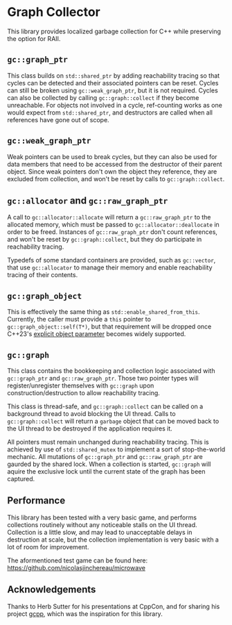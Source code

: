 # Graph Collector

This library provides localized garbage collection for C++ while preserving the option for RAII.

## `gc::graph_ptr`

This class builds on `std::shared_ptr` by adding reachability tracing so that cycles can be detected and their associated pointers can be reset. Cycles can still be broken using `gc::weak_graph_ptr`, but it is not required. Cycles can also be collected by calling `gc::graph::collect` if they become unreachable. For objects not involved in a cycle, ref-counting works as one would expect from `std::shared_ptr`, and destructors are called when all references have gone out of scope.

## `gc::weak_graph_ptr`

Weak pointers can be used to break cycles, but they can also be used for data members that need to be accessed from the destructor of their parent object. Since weak pointers don't own the object they reference, they are excluded from collection, and won't be reset by calls to `gc::graph::collect`.

## `gc::allocator` and `gc::raw_graph_ptr`

A call to `gc::allocator::allocate` will return a `gc::raw_graph_ptr` to the allocated memory, which must be passed to `gc::allocator::deallocate` in order to be freed. Instances of `gc::raw_graph_ptr` don't count references, and won't be reset by `gc::graph::collect`, but they do participate in reachability tracing.

Typedefs of some standard containers are provided, such as `gc::vector`, that use `gc::allocator` to manage their memory and enable reachability tracing of their contents.

## `gc::graph_object`

This is effectively the same thing as `std::enable_shared_from_this`. Currently, the caller must provide a `this` pointer to `gc::graph_object::self(T*)`, but that requirement will be dropped once C++23's [explicit object parameter](https://www.open-std.org/jtc1/sc22/wg21/docs/papers/2021/p0847r7.html) becomes widely supported.

## `gc::graph`

This class contains the bookkeeping and collection logic associated with `gc::graph_ptr` and `gc::raw_graph_ptr`. Those two pointer types will register/unregister themselves with `gc::graph` upon construction/destruction to allow reachability tracing.

This class is thread-safe, and `gc::graph::collect` can be called on a background thread to avoid blocking the UI thread. Calls to `gc::graph::collect` will return a `garbage` object that can be moved back to the UI thread to be destroyed if the application requires it.

All pointers must remain unchanged during reachability tracing. This is achieved by use of `std::shared_mutex` to implement a sort of stop-the-world mechanic. All mutations of `gc::graph_ptr` and `gc::raw_graph_ptr` are gaurded by the shared lock. When a collection is started, `gc::graph` will aquire the exclusive lock until the current state of the graph has been captured.

## Performance

This library has been tested with a very basic game, and performs collections routinely without any noticeable stalls on the UI thread. Collection is a little slow, and may lead to unacceptable delays in destruction at scale, but the collection implementation is very basic with a lot of room for improvement.

The aformentioned test game can be found here:<br>
https://github.com/nicolasjinchereau/microwave

## Acknowledgements

Thanks to Herb Sutter for his presentations at CppCon, and for sharing his project  [gcpp](https://github.com/hsutter/gcpp/), which was the inspiration for this library.
